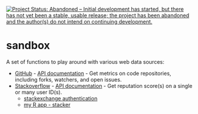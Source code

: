 [![Project Status: Abandoned – Initial development has started, but there has not yet been a stable, usable release; the project has been abandoned and the author(s) do not intend on continuing development.](http://www.repostatus.org/badges/latest/abandoned.svg)](http://www.repostatus.org/#abandoned)

# sandbox #

A set of functions to play around with various web data sources:

* [GitHub](http://github.com/) - [API documentation](http://developer.github.com/) - Get metrics on code repositories, including forks, watchers, and open issues. 
* [Stackoverflow](http://stackoverflow.com/) - [API documentation](https://api.stackexchange.com/docs) - Get reputation score(s) on a single or many user ID(s).
	* [stackexchange authentication](https://api.stackexchange.com/docs/authentication)
	* [my R app - stacker](http://stackapps.com/apps/oauth/view/1220)
